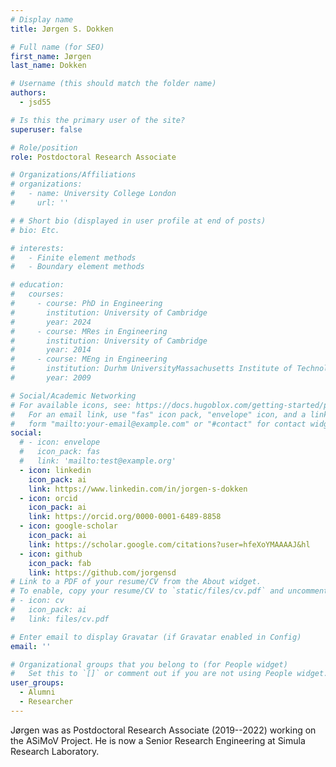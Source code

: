 ```yaml
---
# Display name
title: Jørgen S. Dokken

# Full name (for SEO)
first_name: Jørgen
last_name: Dokken

# Username (this should match the folder name)
authors:
  - jsd55

# Is this the primary user of the site?
superuser: false

# Role/position
role: Postdoctoral Research Associate

# Organizations/Affiliations
# organizations:
#   - name: University College London
#     url: ''

# # Short bio (displayed in user profile at end of posts)
# bio: Etc.

# interests:
#   - Finite element methods
#   - Boundary element methods

# education:
#   courses:
#     - course: PhD in Engineering
#       institution: University of Cambridge
#       year: 2024
#     - course: MRes in Engineering
#       institution: University of Cambridge
#       year: 2014
#     - course: MEng in Engineering
#       institution: Durhm UniversityMassachusetts Institute of Technology
#       year: 2009

# Social/Academic Networking
# For available icons, see: https://docs.hugoblox.com/getting-started/page-builder/#icons
#   For an email link, use "fas" icon pack, "envelope" icon, and a link in the
#   form "mailto:your-email@example.com" or "#contact" for contact widget.
social:
  # - icon: envelope
  #   icon_pack: fas
  #   link: 'mailto:test@example.org'
  - icon: linkedin
    icon_pack: ai
    link: https://www.linkedin.com/in/jorgen-s-dokken
  - icon: orcid
    icon_pack: ai
    link: https://orcid.org/0000-0001-6489-8858
  - icon: google-scholar
    icon_pack: ai
    link: https://scholar.google.com/citations?user=hfeXoYMAAAAJ&hl
  - icon: github
    icon_pack: fab
    link: https://github.com/jorgensd
# Link to a PDF of your resume/CV from the About widget.
# To enable, copy your resume/CV to `static/files/cv.pdf` and uncomment the lines below.
# - icon: cv
#   icon_pack: ai
#   link: files/cv.pdf

# Enter email to display Gravatar (if Gravatar enabled in Config)
email: ''

# Organizational groups that you belong to (for People widget)
#   Set this to `[]` or comment out if you are not using People widget.
user_groups:
  - Alumni
  - Researcher
---
```


Jørgen was as Postdoctoral Research Associate (2019--2022) working on
the ASiMoV Project. He is now a Senior Research Engineering at Simula Research Laboratory.